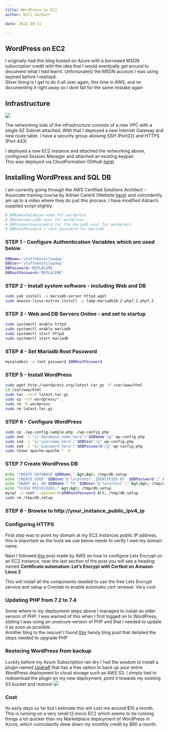 ```yaml
---
title: WordPress on EC2
author: Will Garbutt

date: 2022-08-11

---
```

## WordPress on EC2

I originally had this blog hosted on Azure with a borrowed MSDN subscription credit with the idea that I would eventually get around to document what I had learnt. Unfortunately the MSDN account I was using expired before I realised.  
Silver lining is I get to do it all over again, this time in AWS, and im documenting it right away so I dont fall for the same mistake again



## Infrastructure
![](/Images/WordPressonEC2/image1.png)


The networking side of the infrastructure consists of a new VPC with a single AZ Subnet attached. With that I deployed a new Internet Gateway and new route table. I have a security group allowing SSH (Port22) and HTTPS (Port 443)

I deployed a new EC2 instance and attached the networking above, configured Session Manager and attached an existing keypair.  
This was deployed via CloudFormation (Github [here][1])

## Installing WordPress and SQL DB

I am currently going through the AWS Certified Solutions Architect &#8211; Associate training course by Adrian Cantrill (Website [here][2]) and coincidently am up to a video where they do just this process. I have modified Adrian&#8217;s supplied script slightly.

```bash
# DBName=database name for wordpress
# DBUser=mariadb user for wordpress
# DBPassword=password for the mariadb user for wordpress
# DBRootPassword = root password for mariadb
```
### STEP 1 - Configure Authentication Variables which are used below
```bash
DBName='stuffaboutcloudwp'
DBUser='stuffaboutcloudwp'
DBPassword='REPLACEME'
DBRootPassword='REPLACEME'
```
### STEP 2 - Install system software - including Web and DB
```bash
sudo yum install -y mariadb-server httpd wget
sudo amazon-linux-extras install -y lamp-mariadb10.2-php7.2 php7.2
```


### STEP 3 - Web and DB Servers Online - and set to startup
```bash
sudo systemctl enable httpd
sudo systemctl enable mariadb
sudo systemctl start httpd
sudo systemctl start mariadb
```

### STEP 4 - Set Mariadb Root Password
```bash
mysqladmin -u root password $DBRootPassword
```

### STEP 5 - Install WordPress
```bash
sudo wget http://wordpress.org/latest.tar.gz -P /var/www/html
cd /var/www/html
sudo tar -zxvf latest.tar.gz
sudo cp -rvf wordpress/* .
sudo rm -R wordpress
sudo rm latest.tar.gz
```


### STEP 6 - Configure WordPress
```bash
sudo cp ./wp-config-sample.php ./wp-config.php
sudo sed -i "s/'database_name_here'/'$DBName'/g" wp-config.php
sudo sed -i "s/'username_here'/'$DBUser'/g" wp-config.php
sudo sed -i "s/'password_here'/'$DBPassword'/g" wp-config.php   
sudo chown apache:apache * -R
```

### STEP 7 Create WordPress DB
```bash
echo "CREATE DATABASE $DBName;" &gt;&gt; /tmp/db.setup
echo "CREATE USER '$DBUser'@'localhost' IDENTIFIED BY '$DBPassword';" &gt;&gt; /tmp/db.setup
echo "GRANT ALL ON $DBName.* TO '$DBUser'@'localhost';" &gt;&gt; /tmp/db.setup
echo "FLUSH PRIVILEGES;" &gt;&gt; /tmp/db.setup
mysql -u root --password=$DBRootPassword &lt; /tmp/db.setup
sudo rm /tmp/db.setup
```

### STEP 8 - Browse to http://your_instance_public_ipv4_ip

</pre>
</div>

### Configuring HTTPS

First step was to point my domain at my EC2 instances public IP address, this is important as the tools we use below needs to verify I own my domain name.

Next I followed [this][3] post made by AWS on how to configure Lets Encrypt on an EC2 instance, near the last section of the post you will see a heading named **Certificate automation: Let&#8217;s Encrypt with Certbot on Amazon Linux 2**

This will install all the components needed to use the free Lets Encrypt service and setup a Crontab to enable automatic cert renewal. Very cool

### Updating PHP from 7.2 to 7.4

Some where in my deployment steps above I managed to install an older version of PHP. I was warned of this when I first logged on to WordPress, stating I was using an unsecure version of PHP and that I needed to update it as soon as possible.  
Another blog to the rescue! I found [this][4] handy blog post that detailed the steps needed to upgrade PHP

### Restoring WordPress from backup

Luckily before my Azure Subscription ran dry I had the wisdom to install a plugin named [Updraft][5] that has a free option to back up your entire WordPress deployment to cloud storage such as AWS S3. I simply had to redownload the plugin on my new deployment, point it towards my existing S3 bucket and restore!
![](/Images/WordPressonEC2/image2.png)

### Cost

Its early days so far but I estimate this will cost me around $10 a month. This is running on a very small t2.micro EC2 which seems to be running things a lot quicker than my Marketplace deployment of WordPress in Azure, which coincidently drew down my monthly credit by $60 a month.

 [1]: https://github.com/wgarbutt/stuffaboutcloud/blob/main/template.yaml
 [2]: https://learn.cantrill.io/
 [3]: https://docs.aws.amazon.com/AWSEC2/latest/UserGuide/SSL-on-amazon-linux-2.html
 [4]: https://greggborodaty.com/amazon-linux-2-upgrading-from-php-7-2-to-php-7-4/
 [5]: https://updraftplus.com/